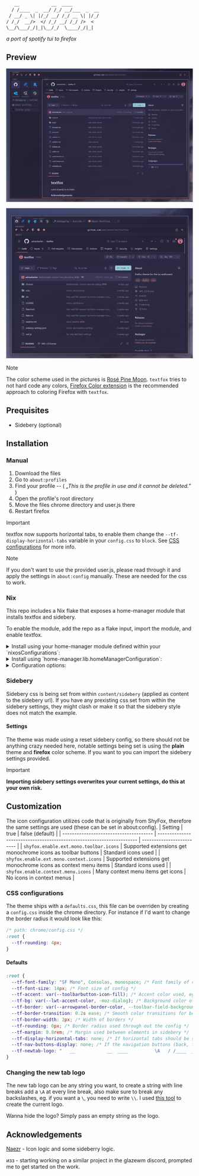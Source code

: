  
```
   __            __  ____          
  / /____  _  __/ /_/ __/___  _  __
 / __/ _ \| |/_/ __/ /_/ __ \| |/_/
/ /_/  __/>  </ /_/ __/ /_/ />  <  
\__/\___/_/|_|\__/_/  \____/_/|_|  
```

_a port of spotify tui to firefox_

## Preview

![image](https://github.com/adriankarlen/textfox/blob/main/misc/vertical-tabs.png)

![image](https://github.com/adriankarlen/textfox/blob/main/misc/horizontal-tabs.png)

> [!NOTE]
> The color scheme used in the pictures is [Rosé Pine Moon](https://github.com/rose-pine/firefox).
> `textfox` tries to not hard code any colors, [Firefox Color extension](https://addons.mozilla.org/en-US/firefox/addon/firefox-color/) is the
> recommended approach to coloring Firefox with `textfox`.

## Prequisites

- Sidebery (optional)

## Installation

### Manual

1. Download the files
2. Go to `about:profiles`
3. Find your profile -- ( _„This is the profile in use and it cannot be deleted.”_ )
4. Open the profile's root directory
5. Move the files chrome directory and user.js there
6. Restart firefox

> [!IMPORTANT]
> textfox now supports horizontal tabs, to enable them change the
> `--tf-display-horizontal-tabs` variable in your `config.css` to `block`. See
> [CSS configurations](#css-configurations) for more info.

> [!NOTE]
> If you don't want to use the provided user.js, please read through it and
> apply the settings in `about:config` manually. These are needed for the css to
> work.

### Nix

This repo includes a Nix flake that exposes a home-manager module that installs textfox and sidebery.

To enable the module, add the repo as a flake input, import the module, and enable textfox.

<details><summary>Install using your home-manager module defined within your `nixosConfigurations`:</summary>

```nix

  # flake.nix

  {

      inputs = {
         # ---Snip---
         home-manager = {
           url = "github:nix-community/home-manager";
           inputs.nixpkgs.follows = "nixpkgs";
         };

         textfox.url = "github:adriankarlen/textfox";
         # ---Snip---
      }

      outputs = {nixpkgs, home-manager, ...} @ inputs: {
          nixosConfigurations.HOSTNAME = nixpkgs.lib.nixosSystem {
            specialArgs = { inherit inputs; };
            modules = [
            home-manager.nixosModules.home-manager
              {
               # Must pass in inputs so we can access the module
                home-manager.extraSpecialArgs = {
                  inherit inputs;
                };
              }
           ];
        };
     } 
  }
```
```nix

# home.nix

imports = [ inputs.textfox.homeManagerModules.default ];

textfox = {
    enable = true;
    profile = "firefox profile name here";
    config = {
        # Optional config
    };
};
```
</details>

<details><summary>Install using `home-manager.lib.homeManagerConfiguration`:</summary>

```nix

  # flake.nix

  {
    inputs = {
       # ---Snip---
       home-manager = {
         url = "github:nix-community/home-manager";
         inputs.nixpkgs.follows = "nixpkgs";
       };

       textfox.url = "github:adriankarlen/textfox";
       # ---Snip---
    }

    outputs = {nixpkgs, home-manager, textfox ...}: {
        homeConfigurations."user@hostname" = home-manager.lib.homeManagerConfiguration {
            pkgs = nixpkgs.legacyPackages.x86_64-linux;

            modules = [
                textfox.homeManagerModules.default
                # ...
            ];
        };
    };
  }
```
  ```nix

  # home.nix

  textfox = {
      enable = true;
      profile = "firefox profile name here";
      config = {
          # Optional config
      };
  };
  ```
</details>

<details><summary>Configuration options:</summary>

All configuration options are optional and can be set as this example shows (real default values [can be found below](#defaults)):

```nix

  textfox = {
      enable = true;
      profile = "firefox profile name here";
      config = {
        background = {
          color = "#123456";
        };
        border = {
          color = "#654321";
          width = "4px";
          transition = "1.0s ease";
          radius = "3px";
        };
        displayHorizontalTabs = true;
        displayNavButtons = true;
        newtabLogo = "   __            __  ____          \A   / /____  _  __/ /_/ __/___  _  __\A  / __/ _ \\| |/_/ __/ /_/ __ \\| |/_/\A / /_/  __/>  </ /_/ __/ /_/ />  <  \A \\__/\\___/_/|_|\\__/_/  \\____/_/|_|  ";
        font = { 
          family = "Fira Code";
          size = "15px";
          accent = "#654321";
        };
        sidebery = {
          margin = "1.0rem";
        };
      };
  };
```
</details>

### Sidebery

Sidebery css is being set from within `content/sidebery` (applied as content to
the sidebery url). If you have any prexisting css set from within the sidebery
settings, they might clash or make it so that the sidebery style does not match
the example.

#### Settings

The theme was made using a reset sidebery config, so there should not be
anything crazy needed here, notable settings being set is using the **plain**
theme and **firefox** color scheme. If you want to you can import the sidebery
settings provided.

> [!IMPORTANT]
> **Importing sidebery settings overwrites your current settings, do this at
> your own risk.**

## Customization

The icon configuration utilizes code that is originally from ShyFox, therefore
the same settings are used (these can be set in about:config).
| Setting | true | false (default) |
| -------------------------------------- | --------------------------------------------------------------------- | ------------------------- |
| `shyfox.enable.ext.mono.toolbar.icons` | Supported extensions get monochrome icons as toolbar buttons | Standard icons used |
| `shyfox.enable.ext.mono.context.icons` | Supported extensions get monochrome icons as context menu items | Standard icons used |
| `shyfox.enable.context.menu.icons` | Many context menu items get icons | No icons in context menus |

### CSS configurations
The theme ships with a `defaults.css`, this file can be overriden by creating a
`config.css` inside the chrome directory. For instance if I'd want to change the
border radius it would look like this:

```css
/* path: chrome/config.css */
:root {
  --tf-rounding: 4px;
}
```

#### Defaults
```css
:root {
  --tf-font-family: "SF Mono", Consolas, monospace; /* Font family of config */
  --tf-font-size: 14px; /* Font size of config */
  --tf-accent: var(--toolbarbutton-icon-fill); /* Accent color used, eg: color when hovering a container  */
  --tf-bg: var(--lwt-accent-color, -moz-dialog); /* Background color of all elements, tab colors derive from this */
  --tf-border: var(--arrowpanel-border-color, --toolbar-field-background-color); /* Border color when not hovered */
  --tf-border-transition: 0.2s ease; /* Smooth color transitions for borders */
  --tf-border-width: 2px; /* Width of borders */
  --tf-rounding: 0px; /* Border radius used through out the config */
  --tf-margin: 0.8rem; /* Margin used between elements in sidebery */
  --tf-display-horizontal-tabs: none; /* If horizontal tabs should be shown, none = hidden, block = shown */
  --tf-nav-buttons-display: none; /* If the navigation buttons (back, forward) should be shown, none = hidden, block = shown */
  --tf-newtab-logo: "   __            __  ____          \A   / /____  _  __/ /_/ __/___  _  __\A  / __/ _ \\| |/_/ __/ /_/ __ \\| |/_/\A / /_/  __/>  </ /_/ __/ /_/ />  <  \A \\__/\\___/_/|_|\\__/_/  \\____/_/|_|  ";
}
```

### Changing the new tab logo

The new tab logo can be any string you want, to create a string with line breaks
add a `\A` at every line break, also make sure to break any backslashes, eg. if
you want a `\`, you need to write `\\`. I used [this tool](https://www.patorjk.com/software/taag/#p=display&f=Slant&t=textfox)
to create the current logo.

Wanna hide the logo? Simply pass an empty string as the logo.

## Acknowledgements

[Naezr](https://github.com/Naezr) - Icon logic and some sideberry logic.

изз - starting working on a similar project in the glazewm discord, prompted me
to get started on the work.
